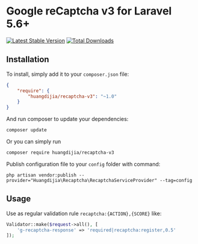 # Google reCaptcha v3 for Laravel 5.6+

[![Latest Stable Version](https://poser.pugx.org/huangdijia/recaptcha-v3/version.png)](https://packagist.org/packages/huangdijia/recaptcha-v3)
[![Total Downloads](https://poser.pugx.org/huangdijia/recaptcha-v3/d/total.png)](https://packagist.org/packages/huangdijia/recaptcha-v3)

## Installation

To install, simply add it
to your `composer.json` file:

```json
{
    "require": {
        "huangdijia/recaptcha-v3": "~1.0"
    }
}
```

And run composer to update your dependencies:

```bash
composer update
```

Or you can simply run

```bash
composer require huangdijia/recaptcha-v3
```

Publish configuration file to your `config` folder with command:

    php artisan vendor:publish --provider="Huangdijia\Recaptcha\RecaptchaServiceProvider" --tag=config

## Usage

Use as regular validation rule `recaptcha:{ACTION},{SCORE}` like:

```php
Validator::make($request->all(), [
    'g-recaptcha-response' => 'required|recaptcha:register,0.5'
]);
```